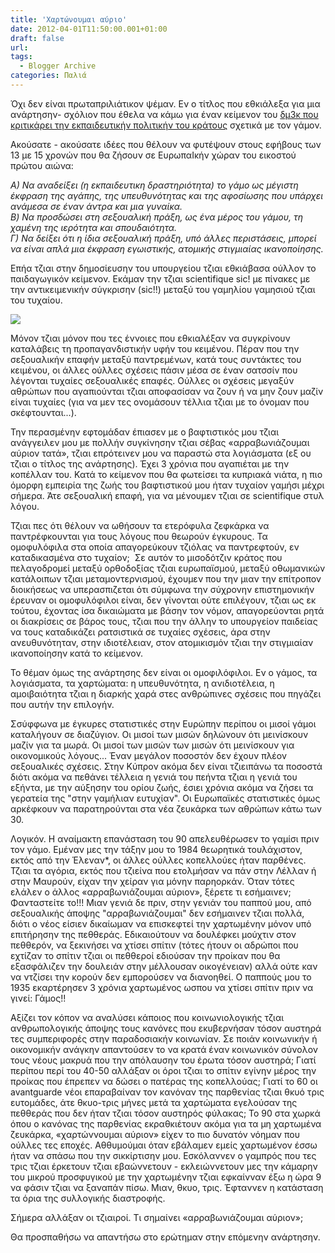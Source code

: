 ```yaml
---
title: 'Χαρτώνουμαι αύριο'
date: 2012-04-01T11:50:00.001+01:00
draft: false
url: 
tags:
  - Blogger Archive
categories: Παλιά
---
```


  

Όχι δεν είναι πρωταπριλιάτικον ψέμαν. Εν ο τίτλος που εθκιάλεξα για μια ανάρτησην- σχόλιον που έθελα να κάμω για έναν κείμενον του [δμ3κ που κριτικάρει την εκπαιδευτικήν πολιτικήν του κράτους](http://dm3k.wordpress.com/2012/03/26/%CE%B5%CE%BA%CF%80%CE%B1%CE%B9%CE%B4%CE%B5%CF%85%CF%84%CE%B9%CE%BA%CE%AE-%CE%B5%CE%BE%CE%B1%CE%B8%CE%BB%CE%AF%CF%89%CF%83%CE%B7/) σχετικά με τον γάμον.

Ακούσατε - ακούσατε ιδέες που θέλουν να φυτέψουν στους εφήβους των 13 με 15 χρονών που θα ζήσουν σε ΕυρωπαΙκήν χώραν του εικοστού πρώτου αιώνα:

_A) Να αναδείξει (η εκπαιδευτικη δραστηριότητα) το γάμο ως μέγιστη έκφραση της αγάπης, της υπευθυνότητας και της αφοσίωσης που υπάρχει ανάμεσα σε έναν άντρα και μια γυναίκα.  
B) Να προσδώσει στη σεξουαλική πράξη, ως ένα μέρος του γάμου, τη χαμένη της ιερότητα και σπουδαιότητα.  
Γ) Να δείξει ότι η ίδια σεξουαλική πράξη, υπό άλλες περιστάσεις, μπορεί να είναι απλά μια έκφραση εγωιστικής, ατομικής στιγμιαίας ικανοποίησης._

Επήα τζιαι στην δημοσίευσην του υπουργείου τζιαι εθκιάβασα ούλλον το παιδαγωγικόν κείμενον. Εκάμαν την τζιαι scientifique sic! με πίνακες με την αντικειμενικήν σύγκρισην (sic!!) μεταξύ του γαμηλίου γαμησιού τζιαι του τυχαίου. 

[![](https://blogger.googleusercontent.com/img/b/R29vZ2xl/AVvXsEgQet24loIdRymQ-UdV83rllzOhj79f-m8ptrte0uEGnzLW072sEHGD7dN7qBpey8OKkg-AMXT0QsGRocnf3Rbo84g6kAtlqhMDadlNFhn9zoXCC8eYspl7sl6OJENlYcj3e9y2gUTfVHg/s400/Capture+d%E2%80%99e%CC%81cran+2012-04-01+a%CC%80+11.06.41.png)](https://blogger.googleusercontent.com/img/b/R29vZ2xl/AVvXsEgQet24loIdRymQ-UdV83rllzOhj79f-m8ptrte0uEGnzLW072sEHGD7dN7qBpey8OKkg-AMXT0QsGRocnf3Rbo84g6kAtlqhMDadlNFhn9zoXCC8eYspl7sl6OJENlYcj3e9y2gUTfVHg/s1600/Capture+d%E2%80%99e%CC%81cran+2012-04-01+a%CC%80+11.06.41.png)

  

Μόνον τζιαι μόνον που τες έννοιες που εθκιαλέξαν να συγκρίνουν καταλάβεις τη προπαγανδιστικήν υφήν του κειμένου. Πέραν που την σεξουαλικήν επαφήν μεταξύ παντρεμένων, κατά τους συντάκτες του κειμένου, οι άλλες ούλλες σχέσεις πάσιν μέσα σε έναν σατσσίν που λέγονται τυχαίες σεξουαλικές επαφές. Ούλλες οι σχέσεις μεγαξύν αθρώπων που αγαπιούνται τζιαι αποφασίσαν να ζουν ή να μην ζουν μαζίν είναι τυχαίες (για να μεν τες ονομάσουν τέλλια τζιαι με το όνομαν που σκέφτουνται...). 

Την περασμένην εφτομάδαν έπιασεν με ο βαφτιστικός μου τζιαι ανάγγειλεν μου με πολλήν συγκίνησην τζιαι σέβας «αρραβωνιάζουμαι αύριον τατά», τζιαι επρότεινεν μου να παραστώ στα λογιάσματα (εξ ου τζιαι ο τίτλος της ανάρτησης). Έχει 3 χρόνια που αγαπιέται με την κοπέλλαν του. Κατά το κείμενον που θα φωτείσει τα κυπριακά νιάτα, η πιο όμορφη εμπειρία της ζωής του βαφτιστικού μου ήταν τυχαίον γαμήσι μέχρι σήμερα. Άτε σεξουαλική επαφή, για να μένουμεν τζιαι σε scientifique στυλ λόγου. 

Τζιαι πες ότι θέλουν να ωθήσουν τα ετερόφυλα ζεφκάρκα να παντρέφκουνται για τους λόγους που θεωρούν έγκυρους. Τα ομοφυλόφιλα στα οποία απαγορεύκουν τζιόλας να παντρεφτούν, εν καταδικασμένα στο τυχαίον;  Σε αυτόν το μισοδότζιν κράτος που πελαγοδρομεί μεταξύ ορθοδοξίας τζιαι ευρωπαϊσμού, μεταξύ οθωμανικών κατάλοιπων τζιαι μεταμοντερνισμού, έχουμεν που την μιαν την επίτροπον διοικήσεως να υπερασπιζεται ότι σύμφωνα την σύχρονην επιστημονικήν έρευναν οι ομοφυλόφιλοι είναι, δεν γίνονται ούτε επιλέγουν, τζιαι ως εκ τούτου, έχοντας ίσα δικαιώματα με βάσην τον νόμον, απαγορεύονται ρητά οι διακρίσεις σε βάρος τους, τζιαι που την άλλην το υπουργείον παιδείας να τους καταδικάζει ρατσιστικά σε τυχαίες σχέσεις, άρα στην ανευθυνότηταν, στην ιδιοτέλειαν, στον ατομικισμόν τζιαι την στιγμιαίαν ικανοποίησην κατά το κείμενον.

Το θέμαν όμως της ανάρτησης δεν είναι οι ομοφιλόφιλοι. Εν ο γάμος, τα λογιάσματα, τα χαρτώματα: η υπευθυνότητα, η ανιδιοτέλεια, η αμοιβαιότητα τζιαι η διαρκής χαρά στες ανθρώπινες σχέσεις που πηγάζει που αυτήν την επιλογήν.

Σσύφφωνα με έγκυρες στατιστικές στην Ευρώπην περίπου οι μισοί γάμοι καταλήγουν σε διαζύγιον. Οι μισοί των μισών δηλώνουν ότι μεινίσκουν μαζίν για τα μωρά. Οι μισοί των μισών των μισών ότι μεινίσκουν για οικονομικούς λόγους... Έναν μεγάλον ποσοστόν δεν έχουν πλέον σεξουαλικές σχέσεις. Στην Κύπρον ακόμα δεν είναι τζιειπάνω τα ποσοστά διότι ακόμα να πεθάνει τέλλεια η γενιά του πεήντα τζιαι η γενιά του εξήντα, με την αύξησην του ορίου ζωής, έσιει χρόνια ακόμα να ζήσει τα γερατεία της "στην γαμήλιαν ευτυχίαν". Οι Ευρωπαϊκές στατιστικές όμως αρκέφκουν να παρατηρούνται στα νέα ζευκάρκα των αθρώπων κάτω των 30. 

Λογικόν. Η αναίμακτη επανάσταση του 90 απελευθέρωσεν το γαμίσι πριν τον γάμο. Εμέναν μες την τάξην μου το 1984 θεωρητικά τουλάχιστον, εκτός από την Έλεναν\*, οι άλλες ούλλες κοπελλούες ήταν παρθένες. Τζιαι τα αγόρια, εκτός που τζιείνα που ετολμήσαν να πάν στην Λέλλαν ή στην Μαυρούν, είχαν την χείραν για μόνην παρηορκάν. Όταν τότες ελάλεν ο άλλος «αρραβωνιάζουμαι αύριον», ξέρετε τι εσήμαινεν; Φανταστείτε το!!! Μιαν γενιά δε πριν, στην γενιάν του παππού μου, από σεξουαλικής άποψης "αρραβωνιάζουμαι" δεν εσήμαινεν τζιαι πολλά, διότι ο νέος είσιεν δικαίωμαν να επισκεφτεί την χαρτωμένην μόνον υπό επιτήρησην της πεθθεράς. Εδικαιούτουν να δουλέφκει μούχτιν στον πεθθερόν, να ξεκινήσει να χτίσει σπίτιν (τότες ήτουν οι αδρώποι που εχτίζαν το σπίτιν τζιαι οι πεθθεροί εδιούσαν την προίκαν που θα εξασφάλιζεν την δουλειάν στην μέλλουσαν οικογένειαν) αλλά ούτε καν να ντζίσει την κορούν δεν εμπορούσεν να διανοηθεί. Ο παππούς μου το 1935 εκαρτέρησεν 3 χρόνια χαρτωμένος ωσπου να χτίσει σπίτιν πριν να γινεί: Γάμος!!

Αξίζει τον κόπον να αναλύσει κάποιος που κοινωνιολογικής τζιαι ανθρωπολογικής άποψης τους κανόνες που εκυβερνήσαν τόσον αυστηρά τες συμπεριφορές στην παραδοσιακήν κοινωνίαν. Σε ποιάν κοινωνικήν ή οικονομικήν ανάγκην απαντούσεν το να κρατά έναν κοινωνικόν σύνολον τους νέους μακρυά που την απόλαυσην του έρωτα τόσον αυστηρά; Γιατί περίπου περί του 40-50 αλλάξαν οι όροι τζιαι το σπίτιν εγίνην μέρος την προίκας που έπρεπεν να δώσει ο πατέρας της κοπελλούας; Γιατί το 60 οι avantguarde νέοι επαραβαίναν τον κανόναν της παρθενίας τζιαι θκυό τρις ευτομάδες, άτε θκυο-τρις μήνες μετά τα χαρτώματα εγελούσαν της πεθθεράς που δεν ήταν τζιαι τόσον αυστηρός φύλακας; Το 90 στα χωρκά όπου ο κανόνας της παρθενίας εκραθκιέτουν ακόμα για τα μη χαρτωμένα ζευκάρκα, «χαρτώννουμαι αύριον» είχεν το πιο δυνατόν νόημαν που ούλλες τες εποχές. Αθθυμούμαι όταν εβάλαμεν εμείς χαρτωμένον έσσω ήταν να σπάσω που την σικκίρτισην μου. Εσκόλαννεν ο γαμπρός που τες τρις τζιαι έρκετουν τζιαι εβαώννετουν - εκλειώννετουν μες την κάμαρην του μικρού προσφυγικού με την χαρτωμένην τζιαι εφκαίνναν έξω η ώρα 9 να φάσιν τζιαι να ξαναπάν πίσω. Μιαν, θκυο, τρις. Έφταννεν η κατάσταση τα όρια της συλλογικής διαστροφής.

Σήμερα αλλάξαν οι τζιαιροί. Τι σημαίνει «αρραβωνιάζουμαι αύριον»;

Θα προσπαθήσω να απαντήσω στο ερώτημαν στην επόμενην ανάρτησην.
